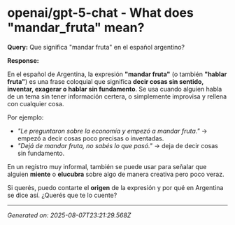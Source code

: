 # openai/gpt-5-chat - What does "mandar_fruta" mean?

**Query:** Que significa "mandar fruta" en el español argentino?



**Response:**

En el español de Argentina, la expresión **"mandar fruta"** (o también **"hablar fruta"**) es una frase coloquial que significa **decir cosas sin sentido, inventar, exagerar o hablar sin fundamento**. Se usa cuando alguien habla de un tema sin tener información certera, o simplemente improvisa y rellena con cualquier cosa.

Por ejemplo:  
- *"Le preguntaron sobre la economía y empezó a mandar fruta."* → empezó a decir cosas poco precisas o inventadas.  
- *"Dejá de mandar fruta, no sabés lo que pasó."* → deja de decir cosas sin fundamento.

En un registro muy informal, también se puede usar para señalar que alguien **miente** o **elucubra** sobre algo de manera creativa pero poco veraz.

Si querés, puedo contarte el **origen** de la expresión y por qué en Argentina se dice así. ¿Querés que te lo cuente?

---
*Generated on: 2025-08-07T23:21:29.568Z*
